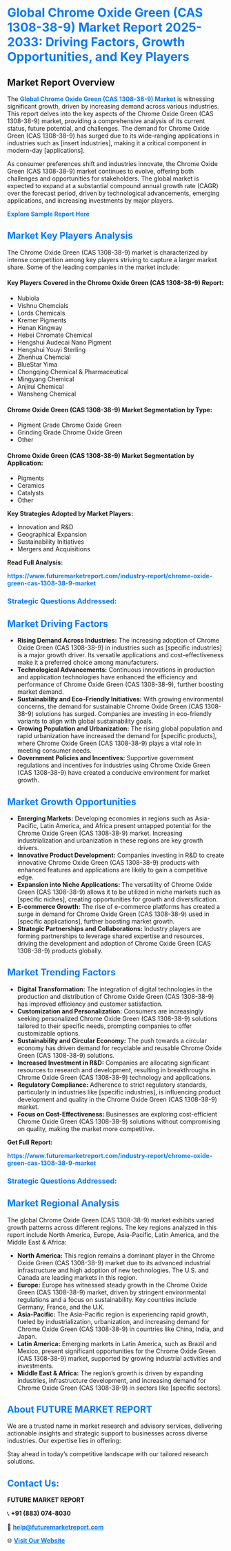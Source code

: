 <h1 style="color: #007BFF;">Global Chrome Oxide Green (CAS 1308-38-9) Market Report 2025-2033: Driving Factors, Growth Opportunities, and Key Players</h1>

<section id="overview">
<h2>Market Report Overview</h2>
<p>The <a href="https://www.futuremarketreport.com/industry-report/chrome-oxide-green-cas-1308-38-9-market" style="color: #007BFF; text-decoration: none;"><strong>Global Chrome Oxide Green (CAS 1308-38-9) Market</strong></a> is witnessing significant growth, driven by increasing demand across various industries. This report delves into the key aspects of the Chrome Oxide Green (CAS 1308-38-9) market, providing a comprehensive analysis of its current status, future potential, and challenges. The demand for Chrome Oxide Green (CAS 1308-38-9) has surged due to its wide-ranging applications in industries such as [insert industries], making it a critical component in modern-day [applications].</p>
<p>As consumer preferences shift and industries innovate, the Chrome Oxide Green (CAS 1308-38-9) market continues to evolve, offering both challenges and opportunities for stakeholders. The global market is expected to expand at a substantial compound annual growth rate (CAGR) over the forecast period, driven by technological advancements, emerging applications, and increasing investments by major players.</p>
</section>

<section id="overview">
<p><a href="https://www.futuremarketreport.com/request-sample/reportId=83725" style="color: #007BFF; text-decoration: none;"><strong>Explore Sample Report Here</strong></a></p>
</section>

<section id="key-players">
<h2 style="color: #007BFF;">Market Key Players Analysis</h2>
<p>The Chrome Oxide Green (CAS 1308-38-9) market is characterized by intense competition among key players striving to capture a larger market share. Some of the leading companies in the market include:</p>
<h4>Key Players Covered in the Chrome Oxide Green (CAS 1308-38-9) Report:</h4>
<ul><li>Nubiola</li><li>Vishnu Chemcials</li><li>Lords Chemicals</li><li>Kremer Pigments</li><li>Henan Kingway</li><li>Hebei Chromate Chemical</li><li>Hengshui Audecai Nano Pigment</li><li>Hengshui Youyi Sterling</li><li>Zhenhua Chemcial</li><li>BlueStar Yima</li><li>Chongqing Chemical &amp; Pharmaceutical</li><li>Mingyang Chemical</li><li>Anjirui Chemical</li><li>Wansheng Chemical</li></ul>
<h4>Chrome Oxide Green (CAS 1308-38-9) Market Segmentation by Type:</h4>
<ul><li>Pigment Grade Chrome Oxide Green</li><li>Grinding Grade Chrome Oxide Green</li><li>Other</li></ul>

<h4>Chrome Oxide Green (CAS 1308-38-9) Market Segmentation by Application:</h4>
<ul><li>Pigments</li><li>Ceramics</li><li>Catalysts</li><li>Other</li></ul>
<p><strong>Key Strategies Adopted by Market Players:</strong></p>
<ul>
<li>Innovation and R&D</li>
<li>Geographical Expansion</li>
<li>Sustainability Initiatives</li>
<li>Mergers and Acquisitions</li>
</ul>
</section>

<section>
<p><strong>Read Full Analysis: </strong></p><a href="https://www.futuremarketreport.com/industry-report/chrome-oxide-green-cas-1308-38-9-market" style="color: #007BFF; text-decoration: none;"><strong>https://www.futuremarketreport.com/industry-report/chrome-oxide-green-cas-1308-38-9-market</strong></a>
<h3 style="color: #007BFF;">Strategic Questions Addressed:</h3>
</section>

<section id="driving-factors">
<h2 style="color: #007BFF;">Market Driving Factors</h2>
<ul>
<li><strong>Rising Demand Across Industries:</strong> The increasing adoption of Chrome Oxide Green (CAS 1308-38-9) in industries such as [specific industries] is a major growth driver. Its versatile applications and cost-effectiveness make it a preferred choice among manufacturers.</li>
<li><strong>Technological Advancements:</strong> Continuous innovations in production and application technologies have enhanced the efficiency and performance of Chrome Oxide Green (CAS 1308-38-9), further boosting market demand.</li>
<li><strong>Sustainability and Eco-Friendly Initiatives:</strong> With growing environmental concerns, the demand for sustainable Chrome Oxide Green (CAS 1308-38-9) solutions has surged. Companies are investing in eco-friendly variants to align with global sustainability goals.</li>
<li><strong>Growing Population and Urbanization:</strong> The rising global population and rapid urbanization have increased the demand for [specific products], where Chrome Oxide Green (CAS 1308-38-9) plays a vital role in meeting consumer needs.</li>
<li><strong>Government Policies and Incentives:</strong> Supportive government regulations and incentives for industries using Chrome Oxide Green (CAS 1308-38-9) have created a conducive environment for market growth.</li>
</ul>
</section>

<section id="growth-opportunities">
<h2 style="color: #007BFF;">Market Growth Opportunities</h2>
<ul>
<li><strong>Emerging Markets:</strong> Developing economies in regions such as Asia-Pacific, Latin America, and Africa present untapped potential for the Chrome Oxide Green (CAS 1308-38-9) market. Increasing industrialization and urbanization in these regions are key growth drivers.</li>
<li><strong>Innovative Product Development:</strong> Companies investing in R&D to create innovative Chrome Oxide Green (CAS 1308-38-9) products with enhanced features and applications are likely to gain a competitive edge.</li>
<li><strong>Expansion into Niche Applications:</strong> The versatility of Chrome Oxide Green (CAS 1308-38-9) allows it to be utilized in niche markets such as [specific niches], creating opportunities for growth and diversification.</li>
<li><strong>E-commerce Growth:</strong> The rise of e-commerce platforms has created a surge in demand for Chrome Oxide Green (CAS 1308-38-9) used in [specific applications], further boosting market growth.</li>
<li><strong>Strategic Partnerships and Collaborations:</strong> Industry players are forming partnerships to leverage shared expertise and resources, driving the development and adoption of Chrome Oxide Green (CAS 1308-38-9) products globally.</li>
</ul>
</section>

<section id="trending-factors">
<h2 style="color: #007BFF;">Market Trending Factors</h2>
<ul>
<li><strong>Digital Transformation:</strong> The integration of digital technologies in the production and distribution of Chrome Oxide Green (CAS 1308-38-9) has improved efficiency and customer satisfaction.</li>
<li><strong>Customization and Personalization:</strong> Consumers are increasingly seeking personalized Chrome Oxide Green (CAS 1308-38-9) solutions tailored to their specific needs, prompting companies to offer customizable options.</li>
<li><strong>Sustainability and Circular Economy:</strong> The push towards a circular economy has driven demand for recyclable and reusable Chrome Oxide Green (CAS 1308-38-9) solutions.</li>
<li><strong>Increased Investment in R&D:</strong> Companies are allocating significant resources to research and development, resulting in breakthroughs in Chrome Oxide Green (CAS 1308-38-9) technology and applications.</li>
<li><strong>Regulatory Compliance:</strong> Adherence to strict regulatory standards, particularly in industries like [specific industries], is influencing product development and quality in the Chrome Oxide Green (CAS 1308-38-9) market.</li>
<li><strong>Focus on Cost-Effectiveness:</strong> Businesses are exploring cost-efficient Chrome Oxide Green (CAS 1308-38-9) solutions without compromising on quality, making the market more competitive.</li>
</ul>
</section>

<section>
<p><strong>Get Full Report: </strong></p><a href="https://www.futuremarketreport.com/industry-report/chrome-oxide-green-cas-1308-38-9-market" style="color: #007BFF; text-decoration: none;"><strong>https://www.futuremarketreport.com/industry-report/chrome-oxide-green-cas-1308-38-9-market</strong></a>
<h3 style="color: #007BFF;">Strategic Questions Addressed:</h3>
</section>


<section id="regional-analysis">
<h2 style="color: #007BFF;">Market Regional Analysis</h2>
<p>The global Chrome Oxide Green (CAS 1308-38-9) market exhibits varied growth patterns across different regions. The key regions analyzed in this report include North America, Europe, Asia-Pacific, Latin America, and the Middle East & Africa:</p>
<ul>
<li><strong>North America:</strong> This region remains a dominant player in the Chrome Oxide Green (CAS 1308-38-9) market due to its advanced industrial infrastructure and high adoption of new technologies. The U.S. and Canada are leading markets in this region.</li>
<li><strong>Europe:</strong> Europe has witnessed steady growth in the Chrome Oxide Green (CAS 1308-38-9) market, driven by stringent environmental regulations and a focus on sustainability. Key countries include Germany, France, and the U.K.</li>
<li><strong>Asia-Pacific:</strong> The Asia-Pacific region is experiencing rapid growth, fueled by industrialization, urbanization, and increasing demand for Chrome Oxide Green (CAS 1308-38-9) in countries like China, India, and Japan.</li>
<li><strong>Latin America:</strong> Emerging markets in Latin America, such as Brazil and Mexico, present significant opportunities for the Chrome Oxide Green (CAS 1308-38-9) market, supported by growing industrial activities and investments.</li>
<li><strong>Middle East & Africa:</strong> The region’s growth is driven by expanding industries, infrastructure development, and increasing demand for Chrome Oxide Green (CAS 1308-38-9) in sectors like [specific sectors].</li>
</ul>
</section>

<footer>
<h2 style="color: #007BFF;">About FUTURE MARKET REPORT</h2>
<p>We are a trusted name in market research and advisory services, delivering actionable insights and strategic support to businesses across diverse industries. Our expertise lies in offering:</p>

<p>Stay ahead in today’s competitive landscape with our tailored research solutions.</p>

<h2 style="color: #007BFF;">Contact Us:</h2>
<p><strong>FUTURE MARKET REPORT</strong></p>
<p>📞 <strong>+91 (883) 074-8030</strong></p>
<p>📧 <strong><a href="mailto:help@futuremarketreport.com" style="color: #007BFF;">help@futuremarketreport.com</a></strong></p>
<p>🌐 <strong><a href="https://www.futuremarketreport.com/" style="color: #007BFF;">Visit Our Website</a></strong></p>
</footer>
